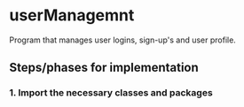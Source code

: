 # userManagemnt
Program that manages user logins, sign-up's and user profile.

## Steps/phases for implementation
### 1. Import the necessary classes and packages
